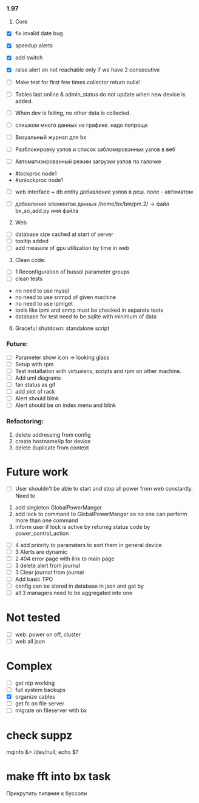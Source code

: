 ### 1.97
1. Core

- [X] fix invalid date bug
- [X] speedup alerts
- [X] add switch
- [X] raise alert on not reachable only if we have 2 consecutive 
- [ ] Make test for first few times collector return nulls!
- [ ] Tables last online & admin_status do not update when new device is added.
- [ ] When dev is failing, no other data is collected.
- [ ] слишком много данных на графике. надо попроще

- [ ] Визуальный журнал для bx
- [ ] Разблокировку узлов и список заблокированных узлов в веб
- [ ] Автоматизированный режим загрузки узлов по галочке

* #lockproc node1
* #unlockproc node1
- [ ] web interface  + db entity добавление узлов в реш. поле  - автоматом
- [ ] добавление элементов данных /home/bx/bin/pm.2/ -> файл bx_so_add.py имя файла 


2. Web
- [ ] database size cached at start of server
- [ ] tooltip added 
- [ ] add measure of gpu utilization by time in web

3. Clean code:
- [ ] 1 Reconfiguration of bussol parameter groups
- [ ] clean tests
* no need to use mysql
* no need to use snmpd of given machine
* no need to use ipmiget 
* tools like ipmi and snmp must be checked in separate tests
* database for test need to be sqlite with minimum of data

6. Graceful shutdown:
standalone script

### Future:
- [ ] Parameter show icon -> looking glass
- [ ] Setup with rpm
- [ ] Test installation with virtualenv, scripts and rpm on other machine.
- [ ] Add uml diagrams
- [ ] fan status as gif
- [ ] add plot of rack
- [ ] Alert should blink
- [ ] Alert should be on index menu and blink

### Refactoring:
1. delete addressing from config
2. create hostname/ip for device
3. delete duplicate from context

Future work
======
- [ ] User shouldn't be able to start and stop all power from web constantly. Need to
1. add singleton GlobalPowerManger
2. add lock to command to GlobalPowerManger so no one can perform more than one command
3. inform user if lock is active by returnig status code by power_control_action
- [ ] 4 add priority to parameters to sort them in general device
- [ ] 3 Alerts are dynamic
- [ ] 2 404 error page with link to main page
- [ ] 3 delete alert from journal
- [ ] 3 Clear journal from journal
- [ ] Add basic TPO
- [ ] config can be stored in database in json and get by 
- [ ] all 3 managers need to be aggregated into one 

Not tested
====
- [ ] web: power on off, cluster
- [ ] web all json

Complex
====
- [ ] get ntp working
- [ ] full system backups
- [X] organize cables
- [ ] get fc on file server
- [ ] migrate on fileserver with bx

# check suppz
mqinfo &> /dev/null; echo $?

# make fft into bx task

Прикрутить питание к буссоли
